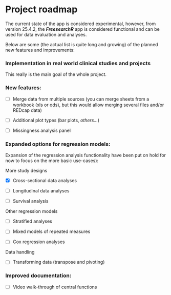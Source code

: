 # Project roadmap

The current state of the app is considered experimental, however, from version 25.4.2, the ***FreesearchR*** app is considered functional and can be used for data evaluation and analyses.

Below are some (the actual list is quite long and growing) of the planned new features and improvements:

### Implementation in real world clinical studies and projects

This really is the main goal of the whole project.

### New features:

-   [ ] Merge data from multiple sources (you can merge sheets from a workbook (xls or ods), but this would allow merging several files and/or REDcap data)

-   [ ] Additional plot types (bar plots, *others...*)

-   [ ] Missingness analysis panel

### Expanded options for regression models:

Expansion of the regression analysis functionality have been put on hold for now to focus on the more basic use-cases):

More study designs

-   [x] Cross-sectional data analyses

-   [ ] Longitudinal data analyses

-   [ ] Survival analysis

Other regression models

-   [ ] Stratified analyses
    
-   [ ] Mixed models of repeated measures
    
-   [ ] Cox regression analyses

Data handling

-   [ ] Transforming data (transpose and pivoting)

### Improved documentation:

-   [ ] Video walk-through of central functions


